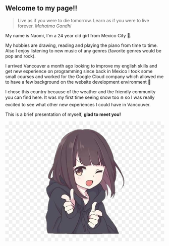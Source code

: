 ## Welcome to my page!!

> Live as if you were to die tomorrow. Learn as if you were to live forever. *Mahatma Gandhi* 

My name is Naomi, I'm a 24 year old girl from Mexico City 💜.

My hobbies are drawing, reading and playing the piano from time to time. Also I enjoy listening to new music of any genres (favorite genres would be pop and rock). 

I arrived Vancouver a month ago looking to improve my english skills and get new experience on programming since back in Mexico I took some small courses and worked for the Google Cloud company which allowed me to have a few background on the website development environment 👾

I chose this country because of the weather and the friendly community you can find here. It was my first time seeing snow too ❄️ so I was really excited to see what other new experiences I could have in Vancouver. 

This is a brief presentation of myself, **glad to meet you!**

![Hi](images/608889-middle.png)

